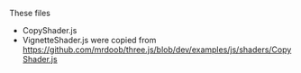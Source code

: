 These files
- CopyShader.js
- VignetteShader.js
were copied from https://github.com/mrdoob/three.js/blob/dev/examples/js/shaders/CopyShader.js

